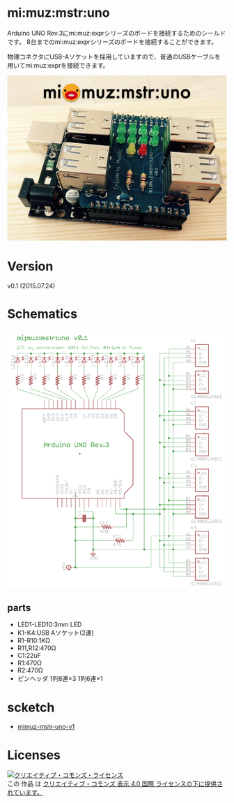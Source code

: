 # mi:muz:mstr:uno

Arduino UNO Rev.3にmi:muz:exprシリーズのボードを接続するためのシールドです。
8台までのmi:muz:exprシリーズのボードを接続することができます。

物理コネクタにUSB-Aソケットを採用していますので、普通のUSBケーブルを用いてmi:muz:exprを接続できます。

![mi:muz:mstr:uno](mimuz-mstr-uno-image.png)

# Version

v0.1 (2015.07.24)

# Schematics

![mimuz-mstr-uno-v01.png](mimuz-mstr-uno-v01.png)

## parts

- LED1-LED10:3mm LED
- K1-K4:USB Aソケット(2連)
- R1-R10:1KΩ
- R11,R12:470Ω
- C1:22uF
- R1:470Ω
- R2:470Ω
- ピンヘッダ 1列8連×3 1列6連×1

# scketch

- [mimuz-mstr-uno-v1](https://github.com/tadfmac/mi-muz/tree/master/boards/mstr-uno/sketch/mimuz-mstr-uno-v1/)

# Licenses

<a rel="license" href="http://creativecommons.org/licenses/by/4.0/"><img alt="クリエイティブ・コモンズ・ライセンス" style="border-width:0" src="https://i.creativecommons.org/l/by/4.0/88x31.png" /></a><br />この 作品 は <a rel="license" href="http://creativecommons.org/licenses/by/4.0/">クリエイティブ・コモンズ 表示 4.0 国際 ライセンスの下に提供されています。</a>






